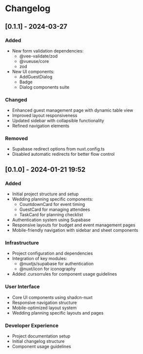 # Changelog

## [0.1.1] - 2024-03-27

### Added
- New form validation dependencies:
  - @vee-validate/zod
  - @vueuse/core
  - zod
- New UI components:
  - AddGuestDialog
  - Badge
  - Dialog components suite

### Changed
- Enhanced guest management page with dynamic table view
- Improved layout responsiveness
- Updated sidebar with collapsible functionality
- Refined navigation elements

### Removed
- Supabase redirect options from nuxt.config.ts
- Disabled automatic redirects for better flow control

## [0.1.0] - 2024-01-21 19:52

### Added
- Initial project structure and setup
- Wedding planning specific components:
  - CountdownCard for event timing
  - GuestCard for managing attendees
  - TaskCard for planning checklist
- Authentication system using Supabase
- Responsive layouts for budget and event management pages
- Mobile-friendly navigation with sidebar and sheet components

### Infrastructure
- Project configuration and dependencies
- Integration of key modules:
  - @nuxtjs/supabase for authentication
  - @nuxt/icon for iconography
- Added .cursorrules for component usage guidelines

### User Interface
- Core UI components using shadcn-nuxt
- Responsive navigation structure
- Mobile-optimized layout system
- Wedding planning specific layouts and pages

### Developer Experience
- Project documentation setup
- Initial changelog structure
- Component usage guidelines

